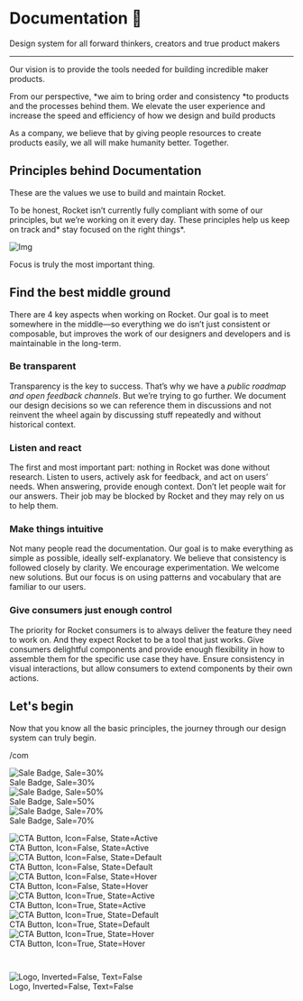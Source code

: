 
# Documentation 🚀

Design system for all forward thinkers, creators and true product makers

---

Our vision is to provide the tools needed for building incredible maker products.

From our perspective, *we aim to bring order and consistency *to products and the processes behind them. We elevate the user experience and increase the speed and efficiency of how we design and build products

As a company, we believe that by giving people resources to create products easily, we all will make humanity better. Together.

## Principles behind Documentation

These are the values we use to build and maintain Rocket.

To be honest, Rocket isn’t currently fully compliant with some of our principles, but we’re working on it every day. These principles help us keep on track and* stay focused on the right things*.

![Img](https://studio-assets.supernova.io/design-systems/14533/9289758a-6300-472a-bbc6-a57098081abf.jpeg?Expires=1990828800&Policy=eyJTdGF0ZW1lbnQiOlt7IlJlc291cmNlIjoiaHR0cHM6Ly9zdHVkaW8tYXNzZXRzLnN1cGVybm92YS5pby9kZXNpZ24tc3lzdGVtcy8xNDUzMy85Mjg5NzU4YS02MzAwLTQ3MmEtYmJjNi1hNTcwOTgwODFhYmYuanBlZyIsIkNvbmRpdGlvbiI6eyJEYXRlTGVzc1RoYW4iOnsiQVdTOkVwb2NoVGltZSI6MTk5MDgyODgwMH19fV19&Signature=E9DL6D-ZtS~4qaH18y5tnHC4gtpQUzZb85NmDFMuezn~MaWHPSumzBv6tXkxGqSgGyKh~9FaYnbfHkcJhU~4F~jdbuY70gbRxUpvnBtyCpz8o0mci-d2A9WoIZ3RGl11izD3c2WMfUaKhSaFlUw8cTGP-9vrqeUi58O2P4zYT9eAeyvOIFzQXgIgljhxiB9mIVU5a4j1vDL8ntJpagEZukKRskOgMrrB4LNQ-nRsvXFF7W5C5EkdoZPZf4jFxcQu2Yj6M9-bqNBXubYMsYYhEXqvqUOAnYVaE59E5PSSe43HKv2gp1ajSJ3ttHtTtCITO8Vyfh1FoTl03Z18ki8iZg__&Key-Pair-Id=APKAJGK34LCCAUR7N6LA)

Focus is truly the most important thing.

## Find the best middle ground

There are 4 key aspects when working on Rocket. Our goal is to meet somewhere in the middle—so everything we do isn’t just consistent or composable, but improves the work of our designers and developers and is maintainable in the long-term.

### Be transparent

Transparency is the key to success. That’s why we have a *public roadmap and open feedback channels*. But we’re trying to go further. We document our design decisions so we can reference them in discussions and not reinvent the wheel again by discussing stuff repeatedly and without historical context.

### Listen and react

The first and most important part: nothing in Rocket was done without research. Listen to users, actively ask for feedback, and act on users’ needs. When answering, provide enough context. Don’t let people wait for our answers. Their job may be blocked by Rocket and they may rely on us to help them.

### Make things intuitive

Not many people read the documentation. Our goal is to make everything as simple as possible, ideally self-explanatory. We believe that consistency is followed closely by clarity. We encourage experimentation. We welcome new solutions. But our focus is on using patterns and vocabulary that are familiar to our users.

### Give consumers just enough control

The priority for Rocket consumers is to always deliver the feature they need to work on. And they expect Rocket to be a tool that just works. Give consumers delightful components and provide enough flexibility in how to assemble them for the specific use case they have. Ensure consistency in visual interactions, but allow consumers to extend components by their own actions.

## Let's begin

Now that you know all the basic principles, the journey through our design system can truly begin.

/com

  
![Sale Badge, Sale=30%](https://studio-assets.supernova.io/design-systems/14533/220c1892-99a2-4073-8a63-2f812aaa0888.png?Expires=1990828800&Policy=eyJTdGF0ZW1lbnQiOlt7IlJlc291cmNlIjoiaHR0cHM6Ly9zdHVkaW8tYXNzZXRzLnN1cGVybm92YS5pby9kZXNpZ24tc3lzdGVtcy8xNDUzMy8yMjBjMTg5Mi05OWEyLTQwNzMtOGE2My0yZjgxMmFhYTA4ODgucG5nIiwiQ29uZGl0aW9uIjp7IkRhdGVMZXNzVGhhbiI6eyJBV1M6RXBvY2hUaW1lIjoxOTkwODI4ODAwfX19XX0_&Signature=G2qwLgrWpeEKaNJ7~lBH3U8C22VGlW12DtANULEOhlLOw9EiYCzZvU23oLAC7Wr2FE~ngacTlv4ewXPnt2y1dpSkxl32EmXuWo4ZNpfTBuU~1eqOawFzZtBvQpRY8NDaqjLtrBd1beddGK9RhelYLYD1fwWnKxoCWmNPuT~P~BehSFEYzcCB3Uyi3zL3YiZR3T2vu3FqQBrnl73gOZkugxqfje6IXdN9TLifBjGHqTPWQ4N8vCaGcFjZNo80320761-Hn5v2GbKlFxFnh-KyINYMmAYNjTJn1vY4galGOMCvULmOUdzS2f7ENrfauBa2VML52Msn5b6d3UeXLyyNEA__&Key-Pair-Id=APKAJGK34LCCAUR7N6LA)  
Sale Badge, Sale=30%  
![Sale Badge, Sale=50%](https://studio-assets.supernova.io/design-systems/14533/0988e326-b04e-49cd-b0d6-be57dbe669e2.png?Expires=1990828800&Policy=eyJTdGF0ZW1lbnQiOlt7IlJlc291cmNlIjoiaHR0cHM6Ly9zdHVkaW8tYXNzZXRzLnN1cGVybm92YS5pby9kZXNpZ24tc3lzdGVtcy8xNDUzMy8wOTg4ZTMyNi1iMDRlLTQ5Y2QtYjBkNi1iZTU3ZGJlNjY5ZTIucG5nIiwiQ29uZGl0aW9uIjp7IkRhdGVMZXNzVGhhbiI6eyJBV1M6RXBvY2hUaW1lIjoxOTkwODI4ODAwfX19XX0_&Signature=YpFYoVv5Q6kevNme9oPbngkgw3q8zMKF1sOAhw3oVAcHtcDyxBE-LIKAk4Qn6mc38~8aH0kCLgkAKgt27KM6IHkNbGlZKIVhc2AdQJ0EzLbNZl99tO7GgM-99QARABH0JRWBz8O7sxC2wOlOEPletq7BACp8hED3km3cf7gFofjfHg3p-CoQFUOYmMDMI0U2cRNM6ubTeQRpc3N2RnQKf~5Mkw6AlbK1QIb7~tQAC3F4vjYnu66siJ-Ho2Ofz6ri8briM3jsBJyTLisMfc9GGmLB0mgsFxF-6FYrt87hPEeTKzMLejG3DlbI5G-CWt07GPRCE6w2WcgkytkcIKKSJw__&Key-Pair-Id=APKAJGK34LCCAUR7N6LA)  
Sale Badge, Sale=50%  
![Sale Badge, Sale=70%](https://studio-assets.supernova.io/design-systems/14533/d570863f-3921-4718-96b6-241dbd6f933d.png?Expires=1990828800&Policy=eyJTdGF0ZW1lbnQiOlt7IlJlc291cmNlIjoiaHR0cHM6Ly9zdHVkaW8tYXNzZXRzLnN1cGVybm92YS5pby9kZXNpZ24tc3lzdGVtcy8xNDUzMy9kNTcwODYzZi0zOTIxLTQ3MTgtOTZiNi0yNDFkYmQ2ZjkzM2QucG5nIiwiQ29uZGl0aW9uIjp7IkRhdGVMZXNzVGhhbiI6eyJBV1M6RXBvY2hUaW1lIjoxOTkwODI4ODAwfX19XX0_&Signature=C11o0lyTRiUHrgvxZ7nEGsWUieyfOknVRJA-1JCAQmyX6fvBQAyxMWJJ~AKoB7LTypAHXY4pn~1MYh5WAAr~NEO5Wm9~fuSnyvCJ3sEYtfzyMEEoGXDHOqxxq54N49G2YYzMt7g2UPAjJt91ovk0HM1vp3lnDehkA8Rxw9Hglu91A8fjpKrlxOD48Vc0lKByJFqCByTM8gUaQ9HUgBhmaXNJdxq1lY3yfYDOaQ5y4lP51fGeeuAApMOqBrwalE7mLLHb0a9AYWHbXmmqQl3F8we46TYhHImivoDEh3Bi3W8JS~Z1m-NWi0ZDvNBm8Uv6BHWbQeOSE1XgWNj8Uj07Zw__&Key-Pair-Id=APKAJGK34LCCAUR7N6LA)  
Sale Badge, Sale=70%  


  
![CTA Button, Icon=False, State=Active](https://studio-assets.supernova.io/design-systems/14533/2f47a8a2-1128-4148-913f-7dbfbf8ea313.png?Expires=1990828800&Policy=eyJTdGF0ZW1lbnQiOlt7IlJlc291cmNlIjoiaHR0cHM6Ly9zdHVkaW8tYXNzZXRzLnN1cGVybm92YS5pby9kZXNpZ24tc3lzdGVtcy8xNDUzMy8yZjQ3YThhMi0xMTI4LTQxNDgtOTEzZi03ZGJmYmY4ZWEzMTMucG5nIiwiQ29uZGl0aW9uIjp7IkRhdGVMZXNzVGhhbiI6eyJBV1M6RXBvY2hUaW1lIjoxOTkwODI4ODAwfX19XX0_&Signature=EHBtYijOCfZx8~r~QropZX8nbScfVj1MkzxqKdcFc5KivlPbiR3uul2Pp8hsZhcMUhH~gIvQ20v7KzYZnslIHVfbZXOzEc1fec4CFnKq6SPPmq6MUbGWg0RDt57g18T1oORtq3RuMYEQ~MG1GHrEB27B0Mnzm4YgOME1kllYJkhJieZq7LDBKZWQR4EoRVrBGnb5mtbaljVvIhN6pRcDe6d0hmoN-URm0dk9~QsO3ixu3sadMldnHaEm5VpvjNzO3VttTU2temwQZzc5DdP3nKMPBIe1h2W0g3n8IZOAX5BWgre7Qke6A1leDRf53kxe~H19vbmAxM~u5sl~DL8yPw__&Key-Pair-Id=APKAJGK34LCCAUR7N6LA)  
CTA Button, Icon=False, State=Active  
![CTA Button, Icon=False, State=Default](https://studio-assets.supernova.io/design-systems/14533/3aaf760e-6c45-4040-8d69-7053dd9c7ec7.png?Expires=1990828800&Policy=eyJTdGF0ZW1lbnQiOlt7IlJlc291cmNlIjoiaHR0cHM6Ly9zdHVkaW8tYXNzZXRzLnN1cGVybm92YS5pby9kZXNpZ24tc3lzdGVtcy8xNDUzMy8zYWFmNzYwZS02YzQ1LTQwNDAtOGQ2OS03MDUzZGQ5YzdlYzcucG5nIiwiQ29uZGl0aW9uIjp7IkRhdGVMZXNzVGhhbiI6eyJBV1M6RXBvY2hUaW1lIjoxOTkwODI4ODAwfX19XX0_&Signature=UuggKpcW41e1i-SECnluUEeJ1asDpwfxa6bERTZtKbIXlcb35CSqBMG68GO9mDF~8vDBkt9tXpAI4~6OmrJfXJJ~LpX~XJKgbQ2NPom-W8DYF4T8KKoKXnSyBk8dKdUVrT7Ua2ABSbVeK9mv-zkLA5hB~65Fx3AAGgmvFP7ONVjpM2mABwgTrASeDZkYs6t7d9i583qUMEzLbyFcfS6k-xVYy3ZZi7f3EQrJA9p7-5neguiRN1HheUIsrtN8qbYI4c~3a9kO4NBTIZ1-66pRpHbVY5XPVT4gPZxMUdIbmC45g71c7GrohTYQD8PVXna-eM4-SX2e5fXbX5iZNXeh5Q__&Key-Pair-Id=APKAJGK34LCCAUR7N6LA)  
CTA Button, Icon=False, State=Default  
![CTA Button, Icon=False, State=Hover](https://studio-assets.supernova.io/design-systems/14533/9608c950-2502-44db-83c2-b09599bfdecc.png?Expires=1990828800&Policy=eyJTdGF0ZW1lbnQiOlt7IlJlc291cmNlIjoiaHR0cHM6Ly9zdHVkaW8tYXNzZXRzLnN1cGVybm92YS5pby9kZXNpZ24tc3lzdGVtcy8xNDUzMy85NjA4Yzk1MC0yNTAyLTQ0ZGItODNjMi1iMDk1OTliZmRlY2MucG5nIiwiQ29uZGl0aW9uIjp7IkRhdGVMZXNzVGhhbiI6eyJBV1M6RXBvY2hUaW1lIjoxOTkwODI4ODAwfX19XX0_&Signature=YKOQLbNxPoBNsG8dcdC5TqCGYVLLPvNH4s9s5UpAIemy98kBgV9L1OxHaq85UWLq~-NEmJ4fJyjLMdcJJup8p4r7jH3oNvomxe6pHy5iJnIKpLZ6vGZn8U3a6VR9gTG4fcp~wS5Zw6cBo~dfZfzUwiN3Lq5GlsFDlhQantj0VeREev1DxIk5TSKieJUSjTJqOlYmXT7PtAMgY3i8HIi90bqtq4qtwdI-nJz7GkOC92Z0e~tRDdqRFUVgA20lrSzgTUWkFqbuV1lsBh7zzd3ZuxpucjYa9~TLy-rPGTmlg9U7KQIq~29O6NxIw1rZtbc5~zL2ybSDKswmY8~gEZaUzQ__&Key-Pair-Id=APKAJGK34LCCAUR7N6LA)  
CTA Button, Icon=False, State=Hover  
![CTA Button, Icon=True, State=Active](https://studio-assets.supernova.io/design-systems/14533/73969186-c759-44c3-91ea-31b04227907b.png?Expires=1990828800&Policy=eyJTdGF0ZW1lbnQiOlt7IlJlc291cmNlIjoiaHR0cHM6Ly9zdHVkaW8tYXNzZXRzLnN1cGVybm92YS5pby9kZXNpZ24tc3lzdGVtcy8xNDUzMy83Mzk2OTE4Ni1jNzU5LTQ0YzMtOTFlYS0zMWIwNDIyNzkwN2IucG5nIiwiQ29uZGl0aW9uIjp7IkRhdGVMZXNzVGhhbiI6eyJBV1M6RXBvY2hUaW1lIjoxOTkwODI4ODAwfX19XX0_&Signature=Tu4T3XnO5bqPMvljCmQugeezZtNRLYGldTNbLofq4uw4S2Lc~zmxK8kR-lhTRWol7NxCHufGeSNgFDljTjDhJ3VJ9lDd45Xr-rGsEbTRG0mRc3MhvF~oMFeXHgZh9wQo8YXISzIDz3N-wW9tVSKcwDl7caYSq8UdxMqFvphY~TZ2UP1QyPuqyktLR-a7LFlOvrgjtTyvglSocj7O-x9K~R18TrCFw5ty6d2jwe02DUNmMBwSWz5kB3Jd1gkfhOceNOwXnEeCTKGMB9CNEwTr4B6CpcPzZyR112qv6wdReWWuPiIsoTi-~PvLZb4c-YXkR50NJn5YYEdxw2zl2Tibug__&Key-Pair-Id=APKAJGK34LCCAUR7N6LA)  
CTA Button, Icon=True, State=Active  
![CTA Button, Icon=True, State=Default](https://studio-assets.supernova.io/design-systems/14533/d5ae3eef-5dea-4545-b475-e4325551132d.png?Expires=1990828800&Policy=eyJTdGF0ZW1lbnQiOlt7IlJlc291cmNlIjoiaHR0cHM6Ly9zdHVkaW8tYXNzZXRzLnN1cGVybm92YS5pby9kZXNpZ24tc3lzdGVtcy8xNDUzMy9kNWFlM2VlZi01ZGVhLTQ1NDUtYjQ3NS1lNDMyNTU1MTEzMmQucG5nIiwiQ29uZGl0aW9uIjp7IkRhdGVMZXNzVGhhbiI6eyJBV1M6RXBvY2hUaW1lIjoxOTkwODI4ODAwfX19XX0_&Signature=NtfEdMMJiWTr9KEzsgZKzXaYdA-FPxyJ27xE~tmT18T5mf~OvtTe0tcdVGJzXOdN3BFuHVDtlE81Ty95ZtPvT1ePdRLT49pWiBLKNDxD2NFh~B9GINiD1Ru6M3yd-XE8CfxvQI4gblA6EihLGZ2ojVNMsvKeHKTSULiMRr4auSFQKWM0RoiL0Zr4cALxxd~-C8FbXiPz5L9peBx08MpI1mpPE91TLXSX7efuIOC3UWaRUhhecqsoWWxMfwy5f3gDR8VtDqMfK5CuGaYrvloD4NtxO9TdQBse7EZPy68DpEd~cJtRQ9wygm8bd70kEfxg40v1Zo0ZD3OZO6HbfeYwsw__&Key-Pair-Id=APKAJGK34LCCAUR7N6LA)  
CTA Button, Icon=True, State=Default  
![CTA Button, Icon=True, State=Hover](https://studio-assets.supernova.io/design-systems/14533/3533099d-3537-4f75-baa6-e835797be107.png?Expires=1990828800&Policy=eyJTdGF0ZW1lbnQiOlt7IlJlc291cmNlIjoiaHR0cHM6Ly9zdHVkaW8tYXNzZXRzLnN1cGVybm92YS5pby9kZXNpZ24tc3lzdGVtcy8xNDUzMy8zNTMzMDk5ZC0zNTM3LTRmNzUtYmFhNi1lODM1Nzk3YmUxMDcucG5nIiwiQ29uZGl0aW9uIjp7IkRhdGVMZXNzVGhhbiI6eyJBV1M6RXBvY2hUaW1lIjoxOTkwODI4ODAwfX19XX0_&Signature=nCJ4Al0B97XwEWFtD7NEuk9IU8yrA9jA3cXLYrfI6vbuj-fsKdiliTp-RB41RRmxvXEiGS2Ok9WdjK0N97Ix2J7viwIBv0aMfv8JmEQNk06tw2Aj2kh4~6SSe9ihuRSguXh0C2nlQKvJNzlfjeRLoeI7rjIo26yYisYa7IkY4cStOQ5wxMmhPr7eyqfOU6G7ddu-GsfvVikzr4SlKHxzvnQLzmU56qr5KsZGGxxlWEeJssHN1yDGTg~5rKJ7tSvZe5AjpW~8M7ga8Z1wIcKNigsxE1XhfZNVPQ~9WILoyA0JGz1RuxAaDKTf9OV5L2Pwius-JsqSN7761LIOAY8hmw__&Key-Pair-Id=APKAJGK34LCCAUR7N6LA)  
CTA Button, Icon=True, State=Hover  


```javascript  
  
```

  
![Logo, Inverted=False, Text=False](https://studio-assets.supernova.io/design-systems/14533/dcd3738d-1bdb-4113-8e09-7014a2df5b3d.png?Expires=1990828800&Policy=eyJTdGF0ZW1lbnQiOlt7IlJlc291cmNlIjoiaHR0cHM6Ly9zdHVkaW8tYXNzZXRzLnN1cGVybm92YS5pby9kZXNpZ24tc3lzdGVtcy8xNDUzMy9kY2QzNzM4ZC0xYmRiLTQxMTMtOGUwOS03MDE0YTJkZjViM2QucG5nIiwiQ29uZGl0aW9uIjp7IkRhdGVMZXNzVGhhbiI6eyJBV1M6RXBvY2hUaW1lIjoxOTkwODI4ODAwfX19XX0_&Signature=Mk~u-ZKdxbJ196WJ2W3pshGNg91F537nmVBdDaDVmBSiYLjUhiRVB6iq~13rLoSdOGOI46KWo8tsJRD4KX941-cPlvg97-11XaBZIhFzcjsOOkiO8reZBoXh3D2XxJrmLQGeH4f8FY3b6d5QQ41Hm0fwsyKBiUfUWp2tkvZsSms06y458JabXudJRgH1A0JTSBb4zUl5Oh7pIcUzFQ553Kanl5qmNEp8OtLrPcRyvxDZj8ngthnvUR8NBiVWvInqUf-j8byqXOSR9i6qxCuzcontIxX~WOU1NXJ1NiQKfL55yuQ16AjkBZePRaVPbNC0FGFW7-pwxfTLEmhl-EIsfA__&Key-Pair-Id=APKAJGK34LCCAUR7N6LA)  
Logo, Inverted=False, Text=False  


  
  
